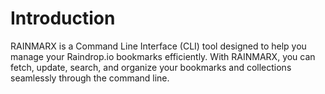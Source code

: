# Introduction

RAINMARX is a Command Line Interface (CLI) tool designed to help you manage your Raindrop.io bookmarks efficiently. With RAINMARX, you can fetch, update, search, and organize your bookmarks and collections seamlessly through the command line.
